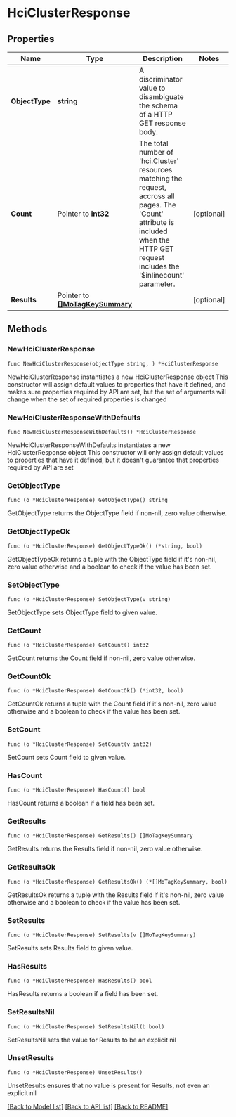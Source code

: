 # HciClusterResponse

## Properties

Name | Type | Description | Notes
------------ | ------------- | ------------- | -------------
**ObjectType** | **string** | A discriminator value to disambiguate the schema of a HTTP GET response body. | 
**Count** | Pointer to **int32** | The total number of &#39;hci.Cluster&#39; resources matching the request, accross all pages. The &#39;Count&#39; attribute is included when the HTTP GET request includes the &#39;$inlinecount&#39; parameter. | [optional] 
**Results** | Pointer to [**[]MoTagKeySummary**](MoTagKeySummary.md) |  | [optional] 

## Methods

### NewHciClusterResponse

`func NewHciClusterResponse(objectType string, ) *HciClusterResponse`

NewHciClusterResponse instantiates a new HciClusterResponse object
This constructor will assign default values to properties that have it defined,
and makes sure properties required by API are set, but the set of arguments
will change when the set of required properties is changed

### NewHciClusterResponseWithDefaults

`func NewHciClusterResponseWithDefaults() *HciClusterResponse`

NewHciClusterResponseWithDefaults instantiates a new HciClusterResponse object
This constructor will only assign default values to properties that have it defined,
but it doesn't guarantee that properties required by API are set

### GetObjectType

`func (o *HciClusterResponse) GetObjectType() string`

GetObjectType returns the ObjectType field if non-nil, zero value otherwise.

### GetObjectTypeOk

`func (o *HciClusterResponse) GetObjectTypeOk() (*string, bool)`

GetObjectTypeOk returns a tuple with the ObjectType field if it's non-nil, zero value otherwise
and a boolean to check if the value has been set.

### SetObjectType

`func (o *HciClusterResponse) SetObjectType(v string)`

SetObjectType sets ObjectType field to given value.


### GetCount

`func (o *HciClusterResponse) GetCount() int32`

GetCount returns the Count field if non-nil, zero value otherwise.

### GetCountOk

`func (o *HciClusterResponse) GetCountOk() (*int32, bool)`

GetCountOk returns a tuple with the Count field if it's non-nil, zero value otherwise
and a boolean to check if the value has been set.

### SetCount

`func (o *HciClusterResponse) SetCount(v int32)`

SetCount sets Count field to given value.

### HasCount

`func (o *HciClusterResponse) HasCount() bool`

HasCount returns a boolean if a field has been set.

### GetResults

`func (o *HciClusterResponse) GetResults() []MoTagKeySummary`

GetResults returns the Results field if non-nil, zero value otherwise.

### GetResultsOk

`func (o *HciClusterResponse) GetResultsOk() (*[]MoTagKeySummary, bool)`

GetResultsOk returns a tuple with the Results field if it's non-nil, zero value otherwise
and a boolean to check if the value has been set.

### SetResults

`func (o *HciClusterResponse) SetResults(v []MoTagKeySummary)`

SetResults sets Results field to given value.

### HasResults

`func (o *HciClusterResponse) HasResults() bool`

HasResults returns a boolean if a field has been set.

### SetResultsNil

`func (o *HciClusterResponse) SetResultsNil(b bool)`

 SetResultsNil sets the value for Results to be an explicit nil

### UnsetResults
`func (o *HciClusterResponse) UnsetResults()`

UnsetResults ensures that no value is present for Results, not even an explicit nil

[[Back to Model list]](../README.md#documentation-for-models) [[Back to API list]](../README.md#documentation-for-api-endpoints) [[Back to README]](../README.md)


